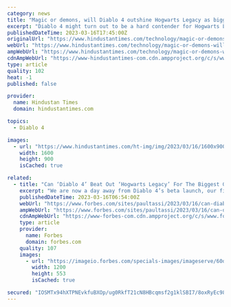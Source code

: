 ```yaml
---
category: news
title: "Magic or demons, will Diablo 4 outshine Hogwarts Legacy as biggest game of 2023?"
excerpt: "Diablo 4 might turn out to be a hard contender for Hogwarts Legacy's top spot despite all of its magic and wizardry The biggest game of 2023 is up for grabs, and two contenders are vying for the top ..."
publishedDateTime: 2023-03-16T17:45:00Z
originalUrl: "https://www.hindustantimes.com/technology/magic-or-demons-will-diablo-4-outshine-hogwarts-legacy-as-biggest-game-of-2023-101678991018644.html"
webUrl: "https://www.hindustantimes.com/technology/magic-or-demons-will-diablo-4-outshine-hogwarts-legacy-as-biggest-game-of-2023-101678991018644.html"
ampWebUrl: "https://www.hindustantimes.com/technology/magic-or-demons-will-diablo-4-outshine-hogwarts-legacy-as-biggest-game-of-2023-101678991018644-amp.html"
cdnAmpWebUrl: "https://www-hindustantimes-com.cdn.ampproject.org/c/s/www.hindustantimes.com/technology/magic-or-demons-will-diablo-4-outshine-hogwarts-legacy-as-biggest-game-of-2023-101678991018644-amp.html"
type: article
quality: 102
heat: -1
published: false

provider:
  name: Hindustan Times
  domain: hindustantimes.com

topics:
  - Diablo 4

images:
  - url: "https://www.hindustantimes.com/ht-img/img/2023/03/16/1600x900/Diablo_4_1678991104109_1678991114538_1678991114538.jpg"
    width: 1600
    height: 900
    isCached: true

related:
  - title: "Can ‘Diablo 4’ Beat Out ‘Hogwarts Legacy’ For The Biggest Game Of 2023?"
    excerpt: "We are now a day away from Diablo 4’s beta launch, our first real, non-press preview of the game that includes a substantial amount of content (if you’ve pre-ordered, of course, as the open beta is ..."
    publishedDateTime: 2023-03-16T06:54:00Z
    webUrl: "https://www.forbes.com/sites/paultassi/2023/03/16/can-diablo-4-beat-out-hogwarts-legacy-for-the-biggest-game-of-2023/"
    ampWebUrl: "https://www.forbes.com/sites/paultassi/2023/03/16/can-diablo-4-beat-out-hogwarts-legacy-for-the-biggest-game-of-2023/amp/"
    cdnAmpWebUrl: "https://www-forbes-com.cdn.ampproject.org/c/s/www.forbes.com/sites/paultassi/2023/03/16/can-diablo-4-beat-out-hogwarts-legacy-for-the-biggest-game-of-2023/amp/"
    type: article
    provider:
      name: Forbes
      domain: forbes.com
    quality: 107
    images:
      - url: "https://imageio.forbes.com/specials-images/imageserve/60ddba7d243d9e40469458fe/0x0.jpg?format=jpg&width=1200"
        width: 1200
        height: 553
        isCached: true

secured: "IOSMTx94hXTPNEvkfuBXOp/ug0RkfT21cN8HBcqmsf2g1klSBI7/8oxRyEc98hp6VkS/SJ3w9T5DxqkFSReztekUV4lTb+7nrmfTtFNiemwLfLTG7JebCwPM9dL4kydhx3aAF9/dEWeMWTOU3SLZ2l/5dFgwRce53DS56dvfVQBTDVorLMoTzDhMRQeaLuLos9ig9oU3kBBZWaSLRwLK//y37cYNCZmheKW9IwXos2iR0dHsUw0uk2xUs4XiGzGWchBWiD9lhiaGGXhHxO+YhVtmxpeauVxpPKmzNF3xt/02fNk8pTYrY4OAo1yyJsIz9lbpKHN9S8ipy0XjspbFkoylUHxwvPmfIxp48kK3oOg=;8Xwd3lG9q0R908bysYP9yg=="
---
```


